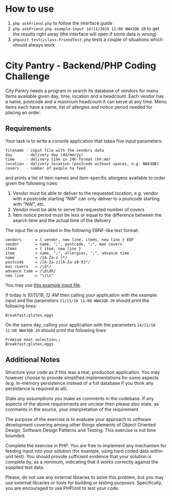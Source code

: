 # How to use
1. `php askFriend.php` to follow the interface guide
2. `php askFriend.php example-input 14/11/2019 11:00 NW43QB 20` to get the results right away (the interface will open if some data is wrong)
3. `phpunit tests/class.FriendTest.php` tests a couple of situations which should always work 

# City Pantry - Backend/PHP Coding Challenge
City Pantry needs a program to search its database of vendors for menu items available given day, time, location and a headcount. Each vendor has a name, postcode and a maximum headcount it can serve at any time. Menu items each have a name, list of allergies and notice period needed for placing an order.

## Requirements

Your task is to write a console application that takes five input parameters:

```
filename - input file with the vendors data
day      - delivery day (dd/mm/yy)
time     - delivery time in 24h format (hh:mm)
location - delivery location (postcode without spaces, e.g. NW43QB)
covers   - number of people to feed
```
 
and prints a list of item names and item-specific allergens available to order given the following rules:

1. Vendor must be able to deliver to the requested location, e.g. vendor with a postcode starting "NW" can only deliver to a postcode starting with "NW", etc.
2. Vendor must be able to serve the requested number of covers
3. Item notice period must be less or equal to the difference between the search time and the actual time of the delivery

The input file is provided in the following EBNF-like text format:
    
```
vendors      = { vendor, new line, items, new line } EOF
vendor       = name, ";", postcode, ";", max covers
items        = { item, new line }
item         = name, ";", allergies, ";", advance time
name         = /[A-Za-z ]*/
postcode     = /[A-Za-z][A-Za-z0-9]*/
max covers   = /\d*/
advance time = /\d\dh/
new line     = "\r\n"
```

You may use [this example input file](./example-input).    

If today is *10/11/18, 12 AM* then calling your application with the example input and the parameters `11/11/18 11:00 NW43QB 20` should print the following lines:

```
Breakfast;gluten,eggs
````
    
On the same day, calling your application with the parameters `14/11/18 11:00 NW43QB 20` should print the following lines:

```
Premium meat selection;;
Breakfast;gluten,eggs
``` 

## Additional Notes

Structure your code as if this was a real, production application. You may however choose to provide simplified implementations for some aspects (e.g. in-memory persistence instead of a full database if you think any persistence is required at all).

State any assumptions you make as comments in the codebase. If any aspects of the above requirements are unclear then please also state, as comments in the source, your interpretation of the requirement.

The purpose of the exercise is to evaluate your approach to software development covering among other things elements of Object Oriented Design, Software Design Patterns and Testing. This exercise is not time bounded.

Complete the exercise in PHP. You are free to implement any mechanism for feeding input into your solution (for example, using hard coded data within unit test). You should provide sufficient evidence that your solution is complete by, as a minimum, indicating that it works correctly against the supplied test data.

Please, do not use any external libraries to solve this problem, but you may use external libraries or tools for building or testing purposes. Specifically, you are encouraged to use PHPUnit to test your code.
